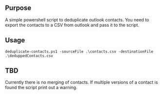 ## Purpose
A simple powershell script to deduplicate outlook contacts. You need to export the contacts to a CSV from outlook and pass it to the script.

## Usage
`deduplicate-contacts.ps1 -sourceFile .\contacts.csv -destinationFile .\deduppedContacts.csv`

## TBD
Currently there is no merging of contacts. If multiple versions of a contact is found the script print out a warning.
